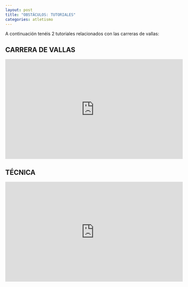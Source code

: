 ```yaml
---
layout: post
title: "OBSTÁCULOS: TUTORIALES"
categories: atletismo
---
```


A continuación tenéis 2 tutoriales relacionados con las carreras de vallas:

## CARRERA DE VALLAS

<iframe width="560" height="315" src="https://www.youtube.com/embed/z6PaNxw0bE8" frameborder="0" allow="accelerometer; autoplay; encrypted-media; gyroscope; picture-in-picture" allowfullscreen></iframe>

## TÉCNICA

<iframe width="560" height="315" src="https://www.youtube.com/embed/93VgZSjdr4I" frameborder="0" allow="accelerometer; autoplay; encrypted-media; gyroscope; picture-in-picture" allowfullscreen></iframe>
